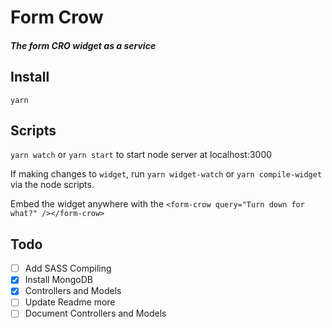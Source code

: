 # Form Crow
##### The form CRO widget as a service

## Install
`yarn`
## Scripts
`yarn watch` or `yarn start` to start node server at localhost:3000

If making changes to ```widget```, run `yarn widget-watch` or `yarn compile-widget` via the node scripts.

Embed the widget anywhere with the  `<form-crow query="Turn down for what?" /></form-crow>`


## Todo

- [ ] Add SASS Compiling
- [x] Install MongoDB
- [x] Controllers and Models
- [ ] Update Readme more
- [ ] Document Controllers and Models
